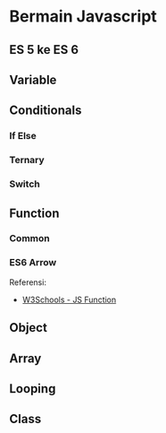 # Bermain Javascript

## ES 5 ke ES 6

## Variable

## Conditionals

### If Else

### Ternary

### Switch

## Function

### Common

### ES6 Arrow

Referensi:
- [W3Schools - JS Function](https://www.w3schools.com/js/js_functions.asp)

## Object

## Array

## Looping

## Class
